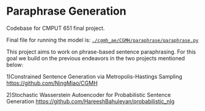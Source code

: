 # Paraphrase Generation
Codebase for CMPUT 651 final project.

Final file for running the model is:‌ [`./cgmh_ae/CGMH/paraphrase/paraphrase.py`](./cgmh_ae/CGMH/paraphrase/paraphrase.py)


This project aims to work on phrase-based sentence paraphrasing. For this goal we build on the previous endeavors in the two projects mentioned below:

1)Constrained Sentence Generation via Metropolis-Hastings Sampling https://github.com/NingMiao/CGMH

2)Stochastic Wasserstein Autoencoder for Probabilistic Sentence Generation https://github.com/HareeshBahuleyan/probabilistic_nlg
